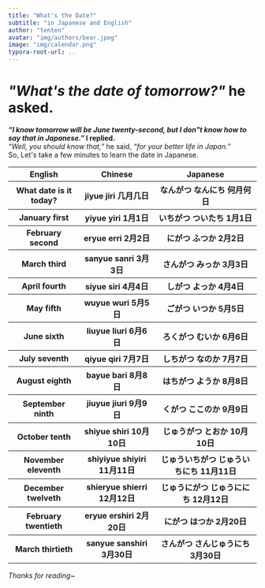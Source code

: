 ```yaml
---
title: "What's the Date?"
subtitle: "in Japanese and English"
author: "tenten"
avatar: "img/authors/bear.jpeg"
image: "img/calendar.png"
typora-root-url: ..
---
```




<div class="content">

# _"What's the date of tomorrow?"_ he asked.

**_“I know tomorrow will be June twenty-second, but I don"t know how to say that in Japanese.”_ I replied.**  
_“Well, you should know that,”_ he said, _“for your better life in Japan.”_  
So, Let's take a few minutes to learn the date in Japanese.  

<table>

<tbody>

<tr id="title">

<th>English</th>

<th>Chinese</th>

<th>Japanese</th>

</tr>

<tr>

<th>What date is it today?</th>

<th>jiyue jiri  
几月几日</th>

<th>なんがつ なんにち  
何月何日</th>

</tr>

<tr>

<th>January first</th>

<th>yiyue yiri  
1月1日</th>

<th>いちがつ ついたち  
1月1日</th>

</tr>

<tr>

<th>February second</th>

<th>eryue erri  
2月2日</th>

<th>にがつ ふつか  
2月2日</th>

</tr>

<tr>

<th>March third</th>

<th>sanyue sanri  
3月3日</th>

<th>さんがつ みっか  
3月3日</th>

</tr>

<tr>

<th>April fourth</th>

<th>siyue siri  
4月4日</th>

<th>しがつ よっか  
4月4日</th>

</tr>

<tr>

<th>May fifth</th>

<th>wuyue wuri  
5月5日</th>

<th>ごがつ いつか  
5月5日</th>

</tr>

<tr>

<th>June sixth</th>

<th>liuyue liuri  
6月6日</th>

<th>ろくがつ むいか  
6月6日</th>

</tr>

<tr>

<th>July seventh</th>

<th>qiyue qiri  
7月7日</th>

<th>しちがつ なのか  
7月7日</th>

</tr>

<tr>

<th>August eighth</th>

<th>bayue bari  
8月8日</th>

<th>はちがつ ようか  
8月8日</th>

</tr>

<tr>

<th>September ninth</th>

<th>jiuyue jiuri  
9月9日</th>

<th>くがつ ここのか  
9月9日</th>

</tr>

<tr>

<th>October tenth</th>

<th>shiyue shiri  
10月10日</th>

<th>じゅうがつ とおか  
10月10日</th>

</tr>

<tr>

<th>November eleventh</th>

<th>shiyiyue shiyiri  
11月11日</th>

<th>じゅういちがつ じゅういちにち  
11月11日</th>

</tr>

<tr>

<th>December twelveth</th>

<th>shieryue shierri  
12月12日</th>

<th>じゅうにがつ じゅうににち  
12月12日</th>

</tr>

<tr>

<th>February twentieth</th>

<th>eryue ershiri  
2月20日</th>

<th>にがつ はつか  
2月20日</th>

</tr>

<tr>

<th>March thirtieth</th>

<th>sanyue sanshiri  
3月30日</th>

<th>さんがつ さんじゅうにち  
3月30日</th>

</tr>

</tbody>

</table>

_Thanks for reading~_  
</div>

